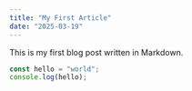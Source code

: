 ```yaml
---
title: "My First Article"
date: "2025-03-19"
---
```


This is my first blog post written in Markdown.

```ts
const hello = "world";
console.log(hello);